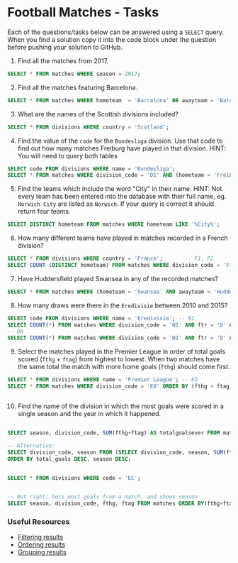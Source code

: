 # Football Matches - Tasks

Each of the questions/tasks below can be answered using a `SELECT` query. When you find a solution copy it into the code block under the question before pushing your solution to GitHub.

1) Find all the matches from 2017.

```sql
SELECT * FROM matches WHERE season = 2017;


```

2) Find all the matches featuring Barcelona.

```sql
SELECT * FROM matches WHERE hometeam  = 'Barcelona' OR awayteam = 'Barcelona';


```

3) What are the names of the Scottish divisions included?

```sql
SELECT * FROM divisions WHERE country = 'Scotland';


```

4) Find the value of the `code` for the `Bundesliga` division. Use that code to find out how many matches Freiburg have played in that division. HINT: You will need to query both tables

```sql
SELECT code FROM divisions WHERE name = 'Bundesliga';
SELECT * FROM matches WHERE division_code = 'D1' AND (hometeam = 'Freiburg' OR awayteam = 'Freiburg');

```

5)  Find the teams which include the word "City" in their name. HINT: Not every team has been entered into the database with their full name, eg. `Norwich City` are listed as `Norwich`. If your query is correct it should return four teams.

```sql
SELECT DISTINCT hometeam FROM matches WHERE hometeam LIKE '%City%';


```

6) How many different teams have played in matches recorded in a French division?

```sql
SELECT * FROM divisions WHERE country = 'France';       -- F1, F2
SELECT COUNT (DISTINCT hometeam) FROM matches WHERE division_code = 'F1' OR division_code = 'F2';


```

7) Have Huddersfield played Swansea in any of the recorded matches?

```sql
SELECT * FROM matches WHERE (hometeam = 'Swansea' AND awayteam = 'Huddersfield') OR (awayteam = 'Swansea' AND hometeam = 'Huddersfield');


```

8) How many draws were there in the `Eredivisie` between 2010 and 2015?

```sql
SELECT code FROM divisions WHERE name = 'Eredivisie'; -- N1
SELECT COUNT(*) FROM matches WHERE division_code = 'N1' AND ftr = 'D' AND season >2009 AND season <2016;
-- OR
SELECT COUNT(*) FROM matches WHERE division_code = 'N1' AND ftr = 'D' AND season BETWEEN 2010 AND 2015;

```

9) Select the matches played in the Premier League in order of total goals scored (`fthg` + `ftag`) from highest to lowest. When two matches have the same total the match with more home goals (`fthg`) should come first. 

```sql
SELECT * FROM divisions WHERE name = 'Premier League'; -- EO
SELECT * FROM matches WHERE division_code = 'E0' ORDER BY (fthg + ftag) DESC, fthg DESC;



```

10) Find the name of the division in which the most goals were scored in a single season and the year in which it happened.

```sql

SELECT season, division_code, SUM(fthg+ftag) AS totalgoalsever FROM matches GROUP BY season, division_code ORDER BY totalgoalsever DESC;

-- Alternative:
SELECT division_code, season FROM (SELECT division_code, season, SUM(fthg + ftag) AS total_goals FROM matches GROUP BY division_code, season) AS goals_per_season
ORDER BY total_goals DESC, season DESC;


SELECT * FROM divisions WHERE code = 'EC';


-- Not right; Gets most goals from a match, and shows season
SELECT season, division_code, fthg, ftag FROM matches ORDER BY(fthg+ftag) DESC;

```

### Useful Resources

- [Filtering results](https://www.w3schools.com/sql/sql_where.asp)
- [Ordering results](https://www.w3schools.com/sql/sql_orderby.asp)
- [Grouping results](https://www.w3schools.com/sql/sql_groupby.asp)